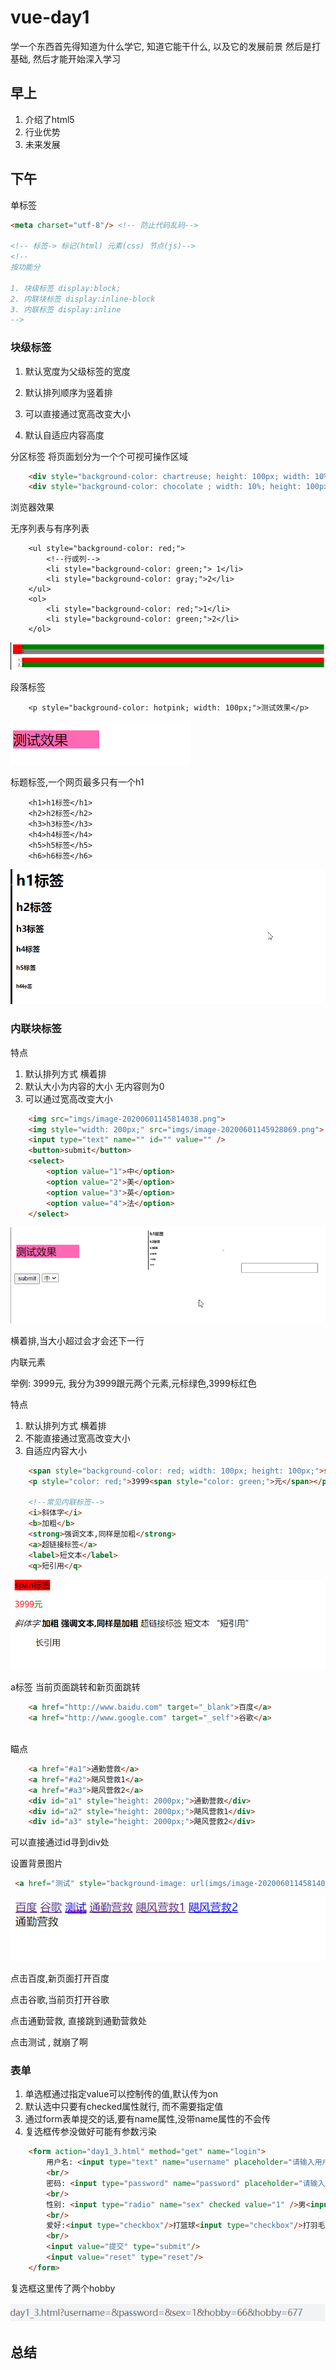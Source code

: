 # vue-day1

学一个东西首先得知道为什么学它, 知道它能干什么, 以及它的发展前景
然后是打基础, 然后才能开始深入学习

## 早上

1. 介绍了html5
2. 行业优势
3. 未来发展



## 下午

单标签

```html
<meta charset="utf-8"/> <!-- 防止代码乱码-->

<!-- 标签-> 标记(html) 元素(css) 节点(js)-->
<!--
按功能分

1. 块级标签 display:block;
2. 内联块标签 display:inline-block
3. 内联标签 display:inline
-->
```



### 块级标签

1. 默认宽度为父级标签的宽度

2. 默认排列顺序为竖着排
3. 可以直接通过宽高改变大小
4. 默认自适应内容高度

分区标签
将页面划分为一个个可视可操作区域

```html
    <div style="background-color: chartreuse; height: 100px; width: 10%;"></div>
    <div style="background-color: chocolate ; width: 10%; height: 100px;"></div>
```

浏览器效果



无序列表与有序列表

```
    <ul style="background-color: red;">
        <!--行或列-->
        <li style="background-color: green;"> 1</li>
        <li style="background-color: gray;">2</li>
    </ul>
    <ol>
        <li style="background-color: red;">1</li>
        <li style="background-color: green;">2</li>
    </ol>
```

![image-20200601150154760](imgs/image-20200601150154760.png)



段落标签

```
    <p style="background-color: hotpink; width: 100px;">测试效果</p>
```

![image-20200601145814038](imgs/image-20200601145814038.png)

标题标签,一个网页最多只有一个h1

```
    <h1>h1标签</h1>
    <h2>h2标签</h2>
    <h3>h3标签</h3>
    <h4>h4标签</h4>
    <h5>h5标签</h5>
    <h6>h6标签</h6>
```

![image-20200601145928069](imgs/image-20200601145928069.png)



### 内联块标签

特点

1. 默认排列方式 横着排
2. 默认大小为内容的大小 无内容则为0
3. 可以通过宽高改变大小



```html
    <img src="imgs/image-20200601145814038.png">
    <img style="width: 200px;" src="imgs/image-20200601145928069.png">
    <input type="text" name="" id="" value="" />
    <button>submit</button>
    <select>
        <option value="1">中</option>
        <option value="2">美</option>
        <option value="3">英</option>
        <option value="4">法</option>
    </select>
```

![image-20200601153116755](imgs/image-20200601153116755.png)

横着排,当大小超过会才会还下一行



内联元素

举例: 3999元, 我分为3999跟元两个元素,元标绿色,3999标红色

特点

1. 默认排列方式 横着排
2. 不能直接通过宽高改变大小
3. 自适应内容大小



```html
    <span style="background-color: red; width: 100px; height: 100px;">span标签</span>
    <p style="color: red;">3999<span style="color: green;">元</span></p>
    
    <!--常见内联标签-->
    <i>斜体字</i>
    <b>加粗</b>
    <strong>强调文本,同样是加粗</strong>
    <a>超链接标签</a>
    <label>短文本</label>
    <q>短引用</q>
```

![image-20200601154511654](imgs/image-20200601154511654.png)

a标签 当前页面跳转和新页面跳转

```html
    <a href="http://www.baidu.com" target="_blank">百度</a>
    <a href="http://www.google.com" target="_self">谷歌</a>
    
```



瞄点

```html
    <a href="#a1">通勤营救</a>
    <a href="#a2">飓风营救1</a>
    <a href="#a3">飓风营救2</a>
    <div id="a1" style="height: 2000px;">通勤营救</div>
    <div id="a2" style="height: 2000px;">飓风营救1</div>
    <div id="a3" style="height: 2000px;">飓风营救2</div>
```

可以直接通过id寻到div处

设置背景图片

```html
 <a href="测试" style="background-image: url(imgs/image-20200601145814038.png);">测试</a>
```



![image-20200601161346168](imgs/image-20200601161346168.png)



点击百度,新页面打开百度

点击谷歌,当前页打开谷歌

点击通勤营救, 直接跳到通勤营救处

点击测试 , 就崩了啊



### 表单

1. 单选框通过指定value可以控制传的值,默认传为on
2. 默认选中只要有checked属性就行, 而不需要指定值
3. 通过form表单提交的话,要有name属性,没带name属性的不会传
4. 复选框传参没做好可能有参数污染

```html
    <form action="day1_3.html" method="get" name="login">
        用户名: <input type="text" name="username" placeholder="请输入用户名"/>
        <br/>
        密码: <input type="password" name="password" placeholder="请输入密码"/>
        <br/>
        性别: <input type="radio" name="sex" checked value="1" />男<input type="radio" name="sex" value="0"/>女
        <br/>
        爱好:<input type="checkbox"/>打篮球<input type="checkbox"/>打羽毛球
        <br/>
        <input value="提交" type="submit"/>
        <input value="reset" type="reset"/>
    </form>
```

复选框这里传了两个hobby

![image-20200601170607804](imgs/image-20200601170607804.png)



## 总结

